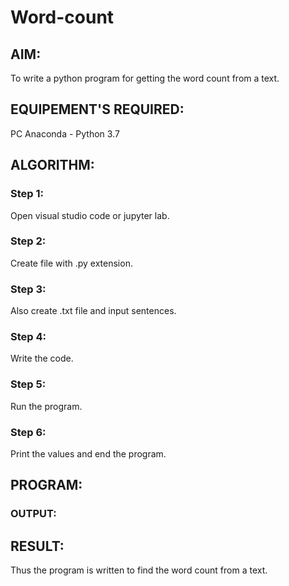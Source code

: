 # Word-count
## AIM:
To write a python program for getting the word count from a text.
## EQUIPEMENT'S REQUIRED: 
PC
Anaconda - Python 3.7
## ALGORITHM: 
### Step 1:
Open visual studio code or jupyter lab.

### Step 2:
Create file with .py extension.

### Step 3:
Also create .txt file and input sentences.

### Step 4:
Write the code.

### Step 5:
Run the program.

### Step 6:
Print the values and end the program.

## PROGRAM:

### OUTPUT:



## RESULT:
Thus the program is written to find the word count from a text.

